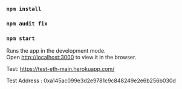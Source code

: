 ### `npm install`

### `npm audit fix`

### `npm start`

Runs the app in the development mode.<br />
Open [http://localhost:3000](http://localhost:3000) to view it in the browser.

Test: https://test-eth-main.herokuapp.com/

Test Address :
0xa145ac099e3d2e9781c9c848249e2e6b256b030d
